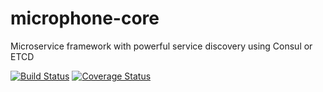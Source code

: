 # microphone-core
Microservice framework with powerful service discovery using Consul or ETCD

[![Build Status](https://travis-ci.org/microphonejs/microphone-core.svg?branch=master)](https://travis-ci.org/microphonejs/microphone-core) [![Coverage Status](https://coveralls.io/repos/github/microphonejs/microphone-core/badge.svg?branch=master)](https://coveralls.io/github/microphonejs/microphone-core?branch=master)
